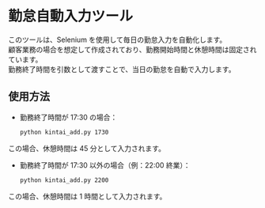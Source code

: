 # 勤怠自動入力ツール

このツールは、Selenium を使用して毎日の勤怠入力を自動化します。  
顧客業務の場合を想定して作成されており、勤務開始時間と休憩時間は固定されています。  
勤務終了時間を引数として渡すことで、当日の勤怠を自動で入力します。

## 使用方法

- 勤務終了時間が 17:30 の場合：
  ```bash
  python kintai_add.py 1730

この場合、休憩時間は 45 分として入力されます。

- 勤務終了時間が 17:30 以外の場合（例：22:00 終業）：
  ```bash
  python kintai_add.py 2200

この場合、休憩時間は 1 時間として入力されます。
